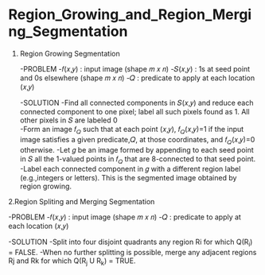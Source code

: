 # Region_Growing_and_Region_Merging_Segmentation

1. Region Growing Segmentation

   -PROBLEM
      -𝑓(𝑥,𝑦) : input image (shape 𝑚 𝑥 𝑛)
      -𝑆(𝑥,𝑦) : 1s at seed point and 0s elsewhere (shape 𝑚 𝑥 𝑛)
      -𝑄 	  : predicate to apply at each location (𝑥,𝑦)
      
   -SOLUTION
      -Find all connected components in 𝑆(𝑥,𝑦) and reduce each connected component to one pixel; label all such pixels found as 1. All other pixels in 𝑆 are labeled 0  
      -Form an image 𝑓<sub>𝑄</sub> such that at each point (𝑥,𝑦), 𝑓<sub>𝑄</sub>(𝑥,𝑦)=1 if the input image satisfies a given predicate,𝑄, at those coordinates, and 𝑓<sub>𝑄</sub>(𝑥,𝑦)=0 otherwise.
      -Let 𝑔 be an image formed by appending to each seed point in 𝑆 all the 1-valued points in 𝑓<sub>𝑄</sub> that are 8-connected to that seed point.
      -Label each connected component in 𝑔 with a different region label (e.g.,integers or letters). This is the segmented image obtained by region growing.
 
2.Region Spliting and Merging Segmentation

   -PROBLEM
      -𝑓(𝑥,𝑦) : input image (shape 𝑚 𝑥 𝑛)
      -𝑄 	  : predicate to apply at each location (𝑥,𝑦)
      
   -SOLUTION
      -Split into four disjoint quadrants any region Ri for which Q(R<sub>i</sub>) = FALSE.
      -When no further splitting is possible, merge any adjacent regions Rj and Rk for which Q(R<sub>j</sub> U R<sub>k</sub>) = TRUE.
